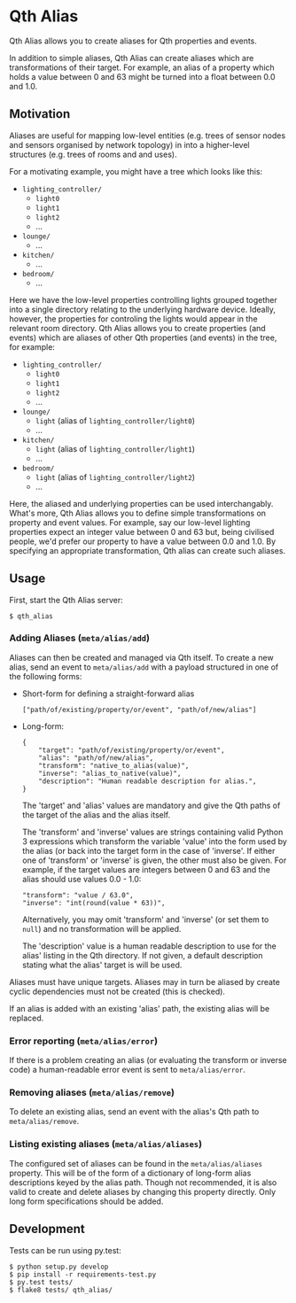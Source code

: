 Qth Alias
=========

Qth Alias allows you to create aliases for Qth properties and events.

In addition to simple aliases, Qth Alias can create aliases which are
transformations of their target. For example, an alias of a property which
holds a value between 0 and 63 might be turned into a float between 0.0 and
1.0.

Motivation
----------

Aliases are useful for mapping low-level entities (e.g. trees of sensor nodes
and sensors organised by network topology) in into a higher-level structures
(e.g. trees of rooms and and uses).

For a motivating example, you might have a tree which looks like this:

* `lighting_controller/`
    * `light0`
    * `light1`
    * `light2`
    * ...
* `lounge/`
    * ...
* `kitchen/`
    * ...
* `bedroom/`
    * ...

Here we have the low-level properties controlling lights grouped together into
a single directory relating to the underlying hardware device. Ideally,
however, the properties for controling the lights would appear in the relevant
room directory. Qth Alias allows you to create properties (and events) which
are aliases of other Qth properties (and events) in the tree, for example:

* `lighting_controller/`
    * `light0`
    * `light1`
    * `light2`
    * ...
* `lounge/`
    * `light` (alias of `lighting_controller/light0`)
    * ...
* `kitchen/`
    * `light` (alias of `lighting_controller/light1`)
    * ...
* `bedroom/`
    * `light` (alias of `lighting_controller/light2`)
    * ...

Here, the aliased and underlying properties can be used interchangably. What's
more, Qth Alias allows you to define simple transformations on property and
event values. For example, say our low-level lighting properties expect an
integer value between 0 and 63 but, being civilised people, we'd prefer our
property to have a value between 0.0 and 1.0. By specifying an appropriate
transformation, Qth alias can create such aliases.

Usage
-----

First, start the Qth Alias server:

    $ qth_alias

### Adding Aliases (`meta/alias/add`)

Aliases can then be created and managed via Qth itself. To create a new alias,
send an event to `meta/alias/add` with a payload structured in one of the
following forms:

* Short-form for defining a straight-forward alias

      ["path/of/existing/property/or/event", "path/of/new/alias"]

* Long-form:

      {
          "target": "path/of/existing/property/or/event",
          "alias": "path/of/new/alias",
          "transform": "native_to_alias(value)",
          "inverse": "alias_to_native(value)",
          "description": "Human readable description for alias.",
      }

  The 'target' and 'alias' values are mandatory and give the Qth paths of the
  target of the alias and the alias itself.
  
  The 'transform' and 'inverse' values are strings containing valid Python 3
  expressions which transform the variable 'value' into the form used by the
  alias (or back into the target form in the case of 'inverse'. If either one
  of 'transform' or 'inverse' is given, the other must also be given. For
  example, if the target values are integers between 0 and 63 and the alias
  should use values 0.0 - 1.0:
  
      "transform": "value / 63.0",
      "inverse": "int(round(value * 63))",
  
  Alternatively, you may omit 'transform' and 'inverse' (or set them to `null`)
  and no transformation will be applied.
  
  The 'description' value is a human readable description to use for the alias'
  listing in the Qth directory. If not given, a default description stating
  what the alias' target is will be used.

Aliases must have unique targets. Aliases may in turn be aliased by create
cyclic dependencies must not be created (this is checked).

If an alias is added with an existing 'alias' path, the existing alias will be
replaced.

### Error reporting (`meta/alias/error`)

If there is a problem creating an alias (or evaluating the transform or inverse
code) a human-readable error event is sent to `meta/alias/error`.

### Removing aliases (`meta/alias/remove`)

To delete an existing alias, send an event with the alias's Qth path to
`meta/alias/remove`.

### Listing existing aliases (`meta/alias/aliases`)

The configured set of aliases can be found in the `meta/alias/aliases`
property. This will be of the form of a dictionary of long-form alias
descriptions keyed by the alias path. Though not recommended, it is also valid
to create and delete aliases by changing this property directly. Only long form
specifications should be added.


Development
-----------

Tests can be run using py.test:

    $ python setup.py develop
    $ pip install -r requirements-test.py
    $ py.test tests/
    $ flake8 tests/ qth_alias/
